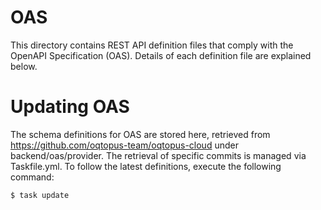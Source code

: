 # OAS
This directory contains REST API definition files that comply with the OpenAPI Specification (OAS).
Details of each definition file are explained below.

# Updating OAS
The schema definitions for OAS are stored here, retrieved from https://github.com/oqtopus-team/oqtopus-cloud under backend/oas/provider.
The retrieval of specific commits is managed via Taskfile.yml.
To follow the latest definitions, execute the following command:

```bash
$ task update
```
